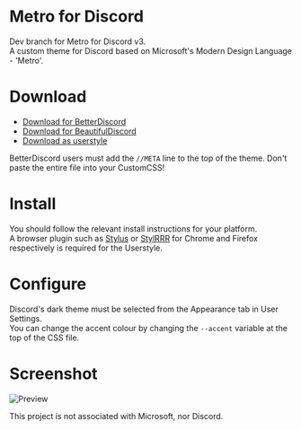 # Metro for Discord
Dev branch for Metro for Discord v3.  
A custom theme for Discord based on Microsoft's Modern Design Language - 'Metro'.

# Download
* [Download for BetterDiscord](https://raw.githubusercontent.com/TakosThings/Metro-for-Discord/v3/dist/Metro_for_Discord.theme.css)
* [Download for BeautifulDiscord](https://raw.githubusercontent.com/TakosThings/Metro-for-Discord/v3/dist/Metro_for_Discord.css)
* [Download as userstyle](https://raw.githubusercontent.com/TakosThings/Metro-for-Discord/v3/dist/Metro_for_Discord.userstyle.css)

BetterDiscord users must add the `//META` line to the top of the theme. Don't paste the entire file into your CustomCSS!

# Install
You should follow the relevant install instructions for your platform.  
A browser plugin such as [Stylus](https://chrome.google.com/webstore/detail/clngdbkpkpeebahjckkjfobafhncgmne) or [StylRRR](https://addons.mozilla.org/en-US/firefox/addon/stylrrr/) for Chrome and Firefox respectively is required for the Userstyle.

# Configure
Discord's dark theme must be selected from the Appearance tab in User Settings.  
You can change the accent colour by changing the `--accent` variable at the top of the CSS file.  

# Screenshot
![Preview](https://i.imgur.com/5PzfgwK.jpg)

This project is not associated with Microsoft, nor Discord.
